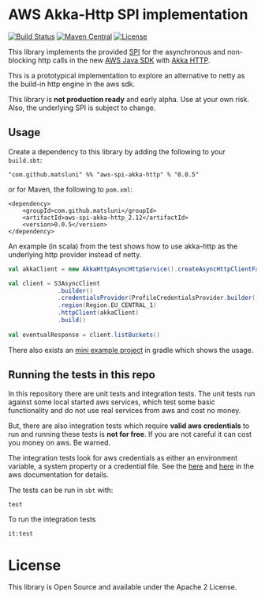 # AWS Akka-Http SPI implementation 

[![Build Status](https://travis-ci.org/matsluni/aws-spi-akka-http.svg?branch=master)](https://travis-ci.org/matsluni/aws-spi-akka-http) 
[![Maven Central](https://maven-badges.herokuapp.com/maven-central/com.github.matsluni/aws-spi-akka-http_2.12/badge.svg)](https://maven-badges.herokuapp.com/maven-central/com.github.matsluni/aws-spi-akka-http_2.12)
[![License](http://img.shields.io/:license-Apache%202-brightgreen.svg)](http://www.apache.org/licenses/LICENSE-2.0.txt)

This library implements the provided [SPI](https://en.wikipedia.org/wiki/Service_provider_interface) for the asynchronous 
and non-blocking http calls in the new [AWS Java SDK](https://github.com/aws/aws-sdk-java-v2) with 
[Akka HTTP](https://github.com/akka/akka-http).

This is a prototypical implementation to explore an alternative to netty as the build-in http engine in the aws sdk.

This library is **not production ready** and early alpha. Use at your own risk. 
Also, the underlying SPI is subject to change.

## Usage

Create a dependency to this library by adding the following to your `build.sbt`:

    "com.github.matsluni" %% "aws-spi-akka-http" % "0.0.5"
    
or for Maven, the following to `pom.xml`:

```
<dependency>
    <groupId>com.github.matsluni</groupId>
    <artifactId>aws-spi-akka-http_2.12</artifactId>
    <version>0.0.5</version>
</dependency>
```

An example (in scala) from the test shows how to use akka-http as the underlying http provider instead of netty.

```scala
val akkaClient = new AkkaHttpAsyncHttpService().createAsyncHttpClientFactory().build()

val client = S3AsyncClient
              .builder()
              .credentialsProvider(ProfileCredentialsProvider.builder().build())
              .region(Region.EU_CENTRAL_1)
              .httpClient(akkaClient)
              .build()
              
val eventualResponse = client.listBuckets()
```

There also exists an [mini example project](https://github.com/matsluni/aws-spi-akka-http-example) in gradle which shows the usage.

## Running the tests in this repo

In this repository there are unit tests and integration tests. The unit tests run against some local started aws 
services, which test some basic functionality and do not use real services from aws and cost no money. 

But, there are also integration tests which require **valid aws credentials** to run and running these tests is **not for free**. 
If you are not careful it can cost you money on aws. Be warned.

The integration tests look for aws credentials as either an environment variable, a system property or a credential file.
See the [here](https://docs.aws.amazon.com/sdk-for-java/v1/developer-guide/setup-credentials.html) and 
[here](https://docs.aws.amazon.com/sdk-for-java/v1/developer-guide/credentials.html) in the aws documentation for details.

The tests can be run in `sbt` with:

    test
    
To run the integration tests

    it:test



# License
This library is Open Source and available under the Apache 2 License.
